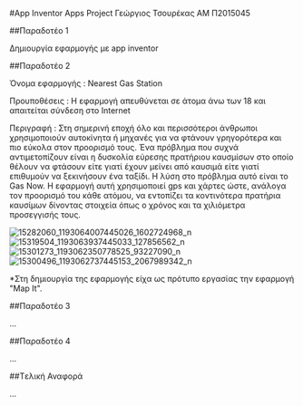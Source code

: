 #App Inventor Apps Project
Γεώργιος Τσουρέκας
ΑΜ Π2015045

##Παραδοτέο 1

Δημιουργία εφαρμογής με app inventor

##Παραδοτέο 2

Όνομα εφαρμογής : Nearest Gas Station

Προυποθέσεις : Η εφαρμογή απευθύνεται σε άτομα άνω των 18 και απαιτείται σύνδεση στο Internet

Περιγραφή : Στη σημερινή εποχή όλο και περισσότεροι άνθρωποι χρησιμοποιούν αυτοκίνητα ή μηχανές για να φτάνουν γρηγορότερα
και πιο εύκολα στον προορισμό τους. Ένα πρόβλημα που συχνά αντιμετοπίζουν είναι η δυσκολία εύρεσης πρατήριου καυσμίσων στο οποίο θέλουν να φτάσουν είτε γιατί έχουν μείνει από καυσιμά είτε γιατί επιθυμούν να ξεκινήσουν ένα ταξίδι. Η λύση στο πρόβλημα αυτό είναι το Gas Now. Η εφαρμογή αυτή χρησιμοποιεί gps και χάρτες ώστε, ανάλογα τον προορισμό του κάθε ατόμου, να εντοπίζει τα κοντινότερα πρατήρια καυσίμων δίνοντας στοιχεία όπως ο χρόνος και τα χιλιόμετρα προσεγγισής τους.

![15282060_1193064007445026_1602724968_n](15282060_1193064007445026_1602724968_n.jpg)
![15319504_1193063937445033_127856562_n](15319504_1193063937445033_127856562_n.jpg)
![15301273_1193062350778525_93227090_n](15301273_1193062350778525_93227090_n.jpg)
![15300496_1193062737445153_2067989342_n](15300496_1193062737445153_2067989342_n.jpg)

*Στη δημιουργία της εφαρμογής είχα ως πρότυπο εργασίας την εφαρμογή "Map It".

##Παραδοτέο 3

...

##Παραδοτέο 4

...

##Tελική Αναφορά

...
